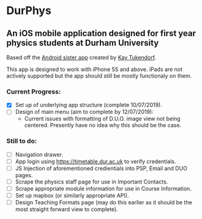 # DurPhys

## An iOS mobile application designed for first year physics students at Durham University

Based off the [Android sister app](https://github.com/Bacoknight/DurPhys) created by [Kay Tukendorf](https://github.com/Bacoknight).

This app is designed to work with iPhone 5S and above. iPads are not actively supported but the app should still be mostly functionaly on them.

### Current Progress:
- [x] Set up of underlying app structure (complete 10/07/2019).
- [ ] Design of main menu (aim to complete by 12/07/2019):
  * Current issues with formatting of D.U.O. image view not being centered. Presently have no idea why this should be the case.
  
### Still to do:
- [ ] Navigation drawer.
- [ ] App login using https://timetable.dur.ac.uk to verify credentials.
- [ ] JS Injection of aforementioned credientials into PSP, Email and DUO pages.
- [ ] Scrape the physics staff page for use in Important Contacts.
- [ ] Scrape appropriate module information for use in Course Information.
- [ ] Set up mapbox (or similarly appropriate API).
- [ ] Design Teaching Formats page (may do this earlier as it should be the most straight forward view to complete).
